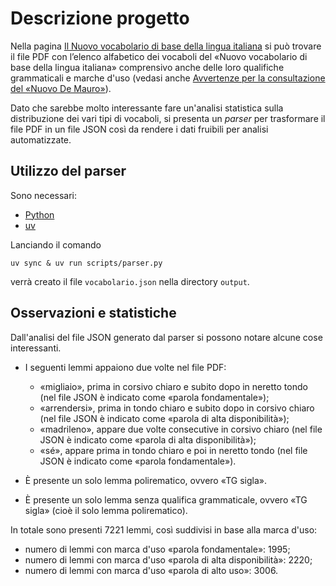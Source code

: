 # Descrizione progetto

Nella pagina [Il Nuovo vocabolario di base della lingua italiana](https://www.internazionale.it/opinione/tullio-de-mauro/2016/12/23/il-nuovo-vocabolario-di-base-della-lingua-italiana) si può trovare il file PDF con l’elenco alfabetico dei vocaboli del «Nuovo vocabolario di base della lingua italiana» comprensivo anche delle loro qualifiche grammaticali e marche d'uso (vedasi anche [Avvertenze per la consultazione del «Nuovo De Mauro»](https://dizionario.internazionale.it/avvertenze/)).

Dato che sarebbe molto interessante fare un'analisi statistica sulla distribuzione dei vari tipi di vocaboli, si presenta un *parser* per trasformare il file PDF in un file JSON così da rendere i dati fruibili per analisi automatizzate. 

## Utilizzo del parser

Sono necessari:

- [Python](https://www.python.org/)
- [uv](https://github.com/astral-sh/uv)

Lanciando il comando
```
uv sync & uv run scripts/parser.py
```
verrà creato il file `vocabolario.json` nella directory `output`.

## Osservazioni e statistiche

Dall'analisi del file JSON generato dal parser si possono notare alcune cose interessanti. 

- I seguenti lemmi appaiono due volte nel file PDF:

  - «migliaio», prima in corsivo chiaro e subito dopo in neretto tondo (nel file JSON è indicato come «parola fondamentale»);
  - «arrendersi», prima in tondo chiaro e subito dopo in corsivo chiaro (nel file JSON è indicato come «parola di alta disponibilità»);
  - «madrileno», appare due volte consecutive in corsivo chiaro (nel file JSON è indicato come «parola di alta disponibilità»);
  - «sé», appare prima in tondo chiaro e poi in neretto tondo (nel file JSON è indicato come «parola fondamentale»).

- È presente un solo lemma polirematico, ovvero «TG sigla».
- È presente un solo lemma senza qualifica grammaticale, ovvero «TG sigla» (cioè il solo lemma polirematico).

In totale sono presenti 7221 lemmi, così suddivisi in base alla marca d'uso:
- numero di lemmi con marca d'uso «parola fondamentale»: 1995;
- numero di lemmi con marca d'uso «parola di alta disponibilità»: 2220;
- numero di lemmi con marca d'uso «parola di alto uso»: 3006.

